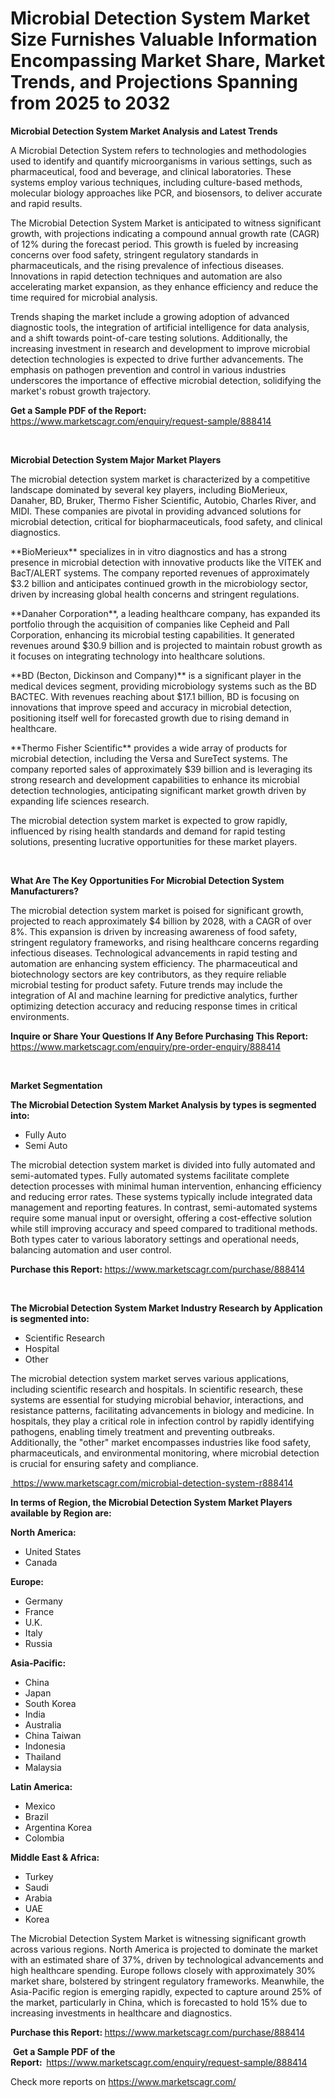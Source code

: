 <p><h1>Microbial Detection System Market Size Furnishes Valuable Information Encompassing Market Share, Market Trends, and Projections Spanning from 2025 to 2032</h1></p><p><strong>Microbial Detection System Market Analysis and Latest Trends</strong></p>
<p><p>A Microbial Detection System refers to technologies and methodologies used to identify and quantify microorganisms in various settings, such as pharmaceutical, food and beverage, and clinical laboratories. These systems employ various techniques, including culture-based methods, molecular biology approaches like PCR, and biosensors, to deliver accurate and rapid results.</p><p>The Microbial Detection System Market is anticipated to witness significant growth, with projections indicating a compound annual growth rate (CAGR) of 12% during the forecast period. This growth is fueled by increasing concerns over food safety, stringent regulatory standards in pharmaceuticals, and the rising prevalence of infectious diseases. Innovations in rapid detection techniques and automation are also accelerating market expansion, as they enhance efficiency and reduce the time required for microbial analysis.</p><p>Trends shaping the market include a growing adoption of advanced diagnostic tools, the integration of artificial intelligence for data analysis, and a shift towards point-of-care testing solutions. Additionally, the increasing investment in research and development to improve microbial detection technologies is expected to drive further advancements. The emphasis on pathogen prevention and control in various industries underscores the importance of effective microbial detection, solidifying the market's robust growth trajectory.</p></p>
<p><strong>Get a Sample PDF of the Report:&nbsp;</strong> <a href="https://www.marketscagr.com/enquiry/request-sample/888414?utm_campaign=3069&utm_medium=2&utm_source=Github&utm_content=ia&utm_term=04032025&utm_id=microbial-detection-system">https://www.marketscagr.com/enquiry/request-sample/888414</a></p>
<p>&nbsp;</p>
<p><strong>Microbial Detection System Major Market Players</strong></p>
<p><p>The microbial detection system market is characterized by a competitive landscape dominated by several key players, including BioMerieux, Danaher, BD, Bruker, Thermo Fisher Scientific, Autobio, Charles River, and MIDI. These companies are pivotal in providing advanced solutions for microbial detection, critical for biopharmaceuticals, food safety, and clinical diagnostics.</p><p>**BioMerieux** specializes in in vitro diagnostics and has a strong presence in microbial detection with innovative products like the VITEK and BacT/ALERT systems. The company reported revenues of approximately $3.2 billion and anticipates continued growth in the microbiology sector, driven by increasing global health concerns and stringent regulations.</p><p>**Danaher Corporation**, a leading healthcare company, has expanded its portfolio through the acquisition of companies like Cepheid and Pall Corporation, enhancing its microbial testing capabilities. It generated revenues around $30.9 billion and is projected to maintain robust growth as it focuses on integrating technology into healthcare solutions.</p><p>**BD (Becton, Dickinson and Company)** is a significant player in the medical devices segment, providing microbiology systems such as the BD BACTEC. With revenues reaching about $17.1 billion, BD is focusing on innovations that improve speed and accuracy in microbial detection, positioning itself well for forecasted growth due to rising demand in healthcare.</p><p>**Thermo Fisher Scientific** provides a wide array of products for microbial detection, including the Versa and SureTect systems. The company reported sales of approximately $39 billion and is leveraging its strong research and development capabilities to enhance its microbial detection technologies, anticipating significant market growth driven by expanding life sciences research.</p><p>The microbial detection system market is expected to grow rapidly, influenced by rising health standards and demand for rapid testing solutions, presenting lucrative opportunities for these market players.</p></p>
<p>&nbsp;</p>
<p><strong>What Are The Key Opportunities For Microbial Detection System Manufacturers?</strong></p>
<p><p>The microbial detection system market is poised for significant growth, projected to reach approximately $4 billion by 2028, with a CAGR of over 8%. This expansion is driven by increasing awareness of food safety, stringent regulatory frameworks, and rising healthcare concerns regarding infectious diseases. Technological advancements in rapid testing and automation are enhancing system efficiency. The pharmaceutical and biotechnology sectors are key contributors, as they require reliable microbial testing for product safety. Future trends may include the integration of AI and machine learning for predictive analytics, further optimizing detection accuracy and reducing response times in critical environments.</p></p>
<p><strong>Inquire or Share Your Questions If Any Before Purchasing This Report:</strong> <a href="https://www.marketscagr.com/enquiry/pre-order-enquiry/888414?utm_campaign=3069&utm_medium=2&utm_source=Github&utm_content=ia&utm_term=04032025&utm_id=microbial-detection-system">https://www.marketscagr.com/enquiry/pre-order-enquiry/888414</a></p>
<p>&nbsp;</p>
<p><strong>Market Segmentation</strong></p>
<p><strong>The Microbial Detection System Market Analysis by types is segmented into:</strong></p>
<p><ul><li>Fully Auto</li><li>Semi Auto</li></ul></p>
<p><p>The microbial detection system market is divided into fully automated and semi-automated types. Fully automated systems facilitate complete detection processes with minimal human intervention, enhancing efficiency and reducing error rates. These systems typically include integrated data management and reporting features. In contrast, semi-automated systems require some manual input or oversight, offering a cost-effective solution while still improving accuracy and speed compared to traditional methods. Both types cater to various laboratory settings and operational needs, balancing automation and user control.</p></p>
<p><strong>Purchase this Report:&nbsp;</strong><a href="https://www.marketscagr.com/purchase/888414?utm_campaign=3069&utm_medium=2&utm_source=Github&utm_content=ia&utm_term=04032025&utm_id=microbial-detection-system">https://www.marketscagr.com/purchase/888414</a></p>
<p>&nbsp;</p>
<p><strong>The Microbial Detection System Market Industry Research by Application is segmented into:</strong></p>
<p><ul><li>Scientific Research</li><li>Hospital</li><li>Other</li></ul></p>
<p><p>The microbial detection system market serves various applications, including scientific research and hospitals. In scientific research, these systems are essential for studying microbial behavior, interactions, and resistance patterns, facilitating advancements in biology and medicine. In hospitals, they play a critical role in infection control by rapidly identifying pathogens, enabling timely treatment and preventing outbreaks. Additionally, the "other" market encompasses industries like food safety, pharmaceuticals, and environmental monitoring, where microbial detection is crucial for ensuring safety and compliance.</p></p>
<p><a href="https://www.marketscagr.com/microbial-detection-system-r888414?utm_campaign=3069&utm_medium=2&utm_source=Github&utm_content=ia&utm_term=04032025&utm_id=microbial-detection-system">&nbsp;https://www.marketscagr.com/microbial-detection-system-r888414</a></p>
<p><strong>In terms of Region, the Microbial Detection System Market Players available by Region are:</strong></p>
<p>
    <p> <strong> North America: </strong>
        <ul>
            <li>United States</li>
            <li>Canada</li>
        </ul>
        </p> 
    <p> <strong> Europe: </strong>
        <ul>
            <li>Germany</li>
            <li>France</li>
            <li>U.K.</li>
            <li>Italy</li>
            <li>Russia</li>
        </ul>
        </p> 
    <p> <strong> Asia-Pacific: </strong>
        <ul>
            <li>China</li>
            <li>Japan</li>
            <li>South Korea</li>
            <li>India</li>
            <li>Australia</li>
            <li>China Taiwan</li>
            <li>Indonesia</li>
            <li>Thailand</li>
            <li>Malaysia</li>
        </ul>
        </p> 
    <p> <strong> Latin America: </strong>
        <ul>
            <li>Mexico</li>
            <li>Brazil</li>
            <li>Argentina Korea</li>
            <li>Colombia</li>
        </ul>
        </p> 
    <p> <strong> Middle East & Africa: </strong>
        <ul>
            <li>Turkey</li>
            <li>Saudi</li>
            <li>Arabia</li>
            <li>UAE</li>
            <li>Korea</li>
        </ul>
    </p>
    </p>
<p><p>The Microbial Detection System Market is witnessing significant growth across various regions. North America is projected to dominate the market with an estimated share of 37%, driven by technological advancements and high healthcare spending. Europe follows closely with approximately 30% market share, bolstered by stringent regulatory frameworks. Meanwhile, the Asia-Pacific region is emerging rapidly, expected to capture around 25% of the market, particularly in China, which is forecasted to hold 15% due to increasing investments in healthcare and diagnostics.</p></p>
<p><strong>Purchase this Report: </strong><a href="https://www.marketscagr.com/purchase/888414?utm_campaign=3069&utm_medium=2&utm_source=Github&utm_content=ia&utm_term=04032025&utm_id=microbial-detection-system">https://www.marketscagr.com/purchase/888414</a></p>
<p>&nbsp;<strong>Get a Sample PDF of the Report:&nbsp;&nbsp;</strong><a href="https://www.marketscagr.com/enquiry/request-sample/888414?utm_campaign=3069&utm_medium=2&utm_source=Github&utm_content=ia&utm_term=04032025&utm_id=microbial-detection-system">https://www.marketscagr.com/enquiry/request-sample/888414</a></p>
<p><strong></strong></p>
<p>Check more reports on <a href="https://www.marketscagr.com/?utm_campaign=3069&utm_medium=2&utm_source=Github&utm_content=ia&utm_term=04032025&utm_id=microbial-detection-system">https://www.marketscagr.com/</a></p>